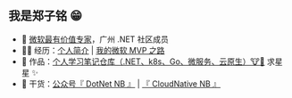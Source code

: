## 我是郑子铭 😁

- 👋 <a href="https://mvp.microsoft.com/zh-cn/PublicProfile/5004781?fullName=Ziming%20Zheng" target="_blank">微软最有价值专家</a>，广州 .NET 社区成员
- 👨‍💻 经历：<a href="https://mp.weixin.qq.com/s/nhNvGWEks-05YX7X2pGpxQ" target="_blank">个人简介</a> | <a href="https://mp.weixin.qq.com/s/QZC8SAn6rRxQkfYaCRBT4g" target="_blank">我的微软 MVP 之路</a>
- 🏡 作品：<a href="https://github.com/MingsonZheng/Personal-Learning-Library" target="_blank">个人学习笔记仓库（.NET、k8s、Go、微服务、云原生）🐮🍺</a> 求星星 ✨
- 🌱 干货：<a href="https://mp.weixin.qq.com/s/QZC8SAn6rRxQkfYaCRBT4g" target="_blank">公众号『 DotNet NB 』</a> | <a href="https://mp.weixin.qq.com/s/dcml5h9xWkYm8t91Y9cDzw" target="_blank">『 CloudNative NB 』</a>
